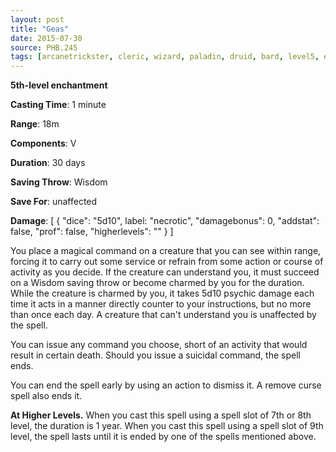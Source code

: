 ```yaml
---
layout: post
title: "Geas"
date: 2015-07-30
source: PHB.245
tags: [arcanetrickster, cleric, wizard, paladin, druid, bard, level5, enchantment]
---
```


**5th-level enchantment**

**Casting Time**: 1 minute

**Range**: 18m

**Components**: V

**Duration**: 30 days

**Saving Throw**: Wisdom

**Save For**: unaffected

**Damage**: [ { "dice": "5d10", label: "necrotic", "damagebonus": 0, "addstat": false, "prof": false, "higherlevels": "" } ]

You place a magical command on a creature that you can see within range, forcing it to carry out some service or refrain from some action or course of activity as you decide. If the creature can understand you, it must succeed on a Wisdom saving throw or become charmed by you for the duration. While the creature is charmed by you, it takes 5d10 psychic damage each time it acts in a manner directly counter to your instructions, but no more than once each day. A creature that can't understand you is unaffected by the spell.

You can issue any command you choose, short of an activity that would result in certain death. Should you issue a suicidal command, the spell ends.

You can end the spell early by using an action to dismiss it. A remove curse spell also ends it.

**At Higher Levels.** When you cast this spell using a spell slot of 7th or 8th level, the duration is 1 year. When you cast this spell using a spell slot of 9th level, the spell lasts until it is ended by one of the spells mentioned above.
